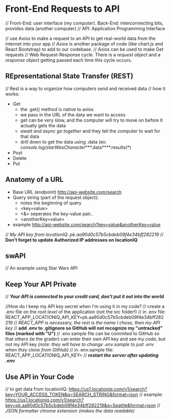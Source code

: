 # Front-End Requests to API

// Front-End: user interface (my computer). Back-End: interconnecting bits, provides data (another computer)
// API: Application Programming Interface

// use Axios to make a request to an API to get real-world data from the internet into your app
// *Axios* is another package of code (like chart.js and React Bootstrap) to add to our codebase.
// Axios can be used to make Get requests
// Web Request-Response cycle. There is a *request object* and a *response object* getting passed each time this cycle occurs.

## REpresentational State Transfer (REST)

// Rest is a way to organize how computers send and received data
// how it works:

* Get
  * the .get() method is native to axios
  * we pass in the URL of the data we want to access
  * get can be very slow, and the computer will try to move on before it actually gets the data
  * *await and async go together* and they tell the computer to wait for that data
  * drill down to get the data using .data (ex: *console.log(starWasCharacter****.data****.results)*)
* Post
* Delete
* Put

## Anatomy of a URL

* Base URL (endpoint) <http://api-website.com/search>
* Query string (part of the request object):
  * <?> notes the beginning of query
  * <key=value>
  * <&> seperates the key-value pair..
  * <anotherKey=value>
* example <http://api-website.com/search?key=value&anotherKey=value>

// *My API key from locationIQ: pk.aa90d0c57b5cbdeb09f4e34bff282219*
// **Don't forget to update Authorized IP addresses on locationIQ**

## swAPI

// An example using Star Wars API

<!-- 
import React from 'react';
// import axios!
import axios from 'axios';

class App extends React.Component {
  constructor(props) {
    super(props);
    this.state = {
      starWarsData: [],
      cityName: '',
      cityData: {},
      error: false,
      errorMessage: ''
    }
  }

  eventHandler = async (e) => {
    e.preventDefault();
    try {
      // console.log('event fired');
      // get the data from the SW API
      // axios is the library of code that we will use to make our requests
      let starWarsCharacters = await axios.get('https://swapi.dev/api/peple/?page=1');
      // console.log(starWarsCharacters.data.results);
      //save it in state
      this.setState({
        starWarsData: starWarsCharacters.data.results
      });
    } catch (error) {
      console.log('error: ', error);
      console.log('error.message: ', error.message);
      this.setState({
        error: true,
        errorMessage: `An Error Occured: ${error.response.status}`
      })
    }
  }

  handleCityInput = (e) => {
    this.setState({
      cityName: e.target.value
    });
  }

  citySubmit = async (e) => {
    e.preventDefault();
    // what city are we searching for? — the one in state

    // get data from the Location IQ API
    let cityData = await axios.get(`https://us1.locationiq.com/v1/search?key=${process.env.REACT_APP_LOCATIONIQ_API_KEY}&q=${this.state.cityName}&format=json`);
    console.log(cityData.data[0]);
    // save that data in state
  }

  render() {

    let starWarsListItems = this.state.starWarsData.map((swData, idx) => {
      // console.log(idx);
      // console.log(swData);
      return <li key={idx}>{swData.name}</li>
    })

    let mapURL = `https://maps.locationiq.com/v3/staticmap?key=${process.env.REACT_APP_LOCATIONIQ_API_KEY}&center=47.6038321,-122.330062&zoom=12`

    console.log(this.state.cityName);
    return (
      <>
        <h1>Data from an API</h1>
        <form onSubmit={this.eventHandler}>
          <button type="submit">Display Star Wars data</button>
        </form>

        <form onSubmit={this.citySubmit}>
          <label>Pick a City
            <input type="text" onChange={this.handleCityInput} />
          </label>
          <button type="submit">Get City Data</button>
        </form>

        {this.state.error
          ?
          <p>{this.state.errorMessage}</p>
          :
          <ul>
            {starWarsListItems}
          </ul>
        }
      </>
    );
  }
}

export default App; 

-->

## Keep Your API Private

// ***Your API is connected to your credit card, don't put it out into the world***

//How do I keep my API key secret when I'm using it in my code?
// create a .env file on the *root level* of the application (not the src folder!)
// in .env file: REACT_APP_LOCATIONIQ_API_KEY=pk.aa90d0c57b5cbdeb09f4e34bff282219
// *REACT_APP is necessary, the rest is the name I chose, then my API key*
// **add .env to .gitignore so GitHub will not recognize my "untracked" files (marked with "U")**
// .env.sample file can be commited to GitHub so that others (ie the grader) can enter their own API key and see my code, but not my API key *(note: they will have to change .env.sample to just .env when they clone from GitHub)*
// in .env.sample file: REACT_APP_LOCATIONIQ_API_KEY=<your-api-key-here>
// ***restart the server after updating .env***

## Use API in Your Code

// to get data from locationIQ: <https://us1.locationiq.com/v1/search?key=YOUR_ACCESS_TOKEN&q=SEARCH_STRING&format=json>
// example: <https://us1.locationiq.com/v1/search?key=pk.aa90d0c57b5cbdeb09f4e34bff282219&q=Seattle&format=json>
// *JSON formatter chrome extension (makes the data readable)*
